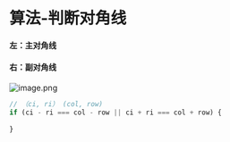 # 算法-判断对角线



<a name="EPZ3Z"></a>
#### 左：主对角线
<a name="jW4M4"></a>
#### 右：副对角线
![image.png](https://cdn.nlark.com/yuque/0/2020/png/388398/1590402927157-c47e3121-8c45-49a6-bf2d-7cf88ce8452d.png#align=left&display=inline&height=200&margin=%5Bobject%20Object%5D&name=image.png&originHeight=200&originWidth=472&size=14553&status=done&style=none&width=472)<br />
```javascript
// （ci, ri） (col, row)
if (ci - ri === col - row || ci + ri === col + row) {
    
}
```
